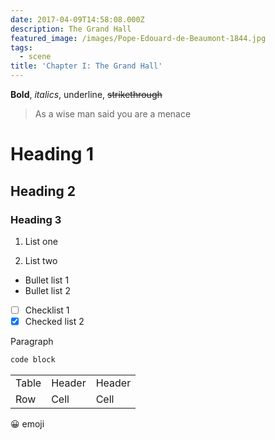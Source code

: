 ```yaml
---
date: 2017-04-09T14:58:08.000Z
description: The Grand Hall
featured_image: /images/Pope-Edouard-de-Beaumont-1844.jpg
tags:
  - scene
title: 'Chapter I: The Grand Hall'
---
```

**Bold**, *italics*, underline, ~~strikethrough~~

> As a wise man said you are a menace

# Heading 1

## Heading 2

### Heading 3

1. List one

2. List two

- Bullet list 1
- Bullet list 2
- [ ] Checklist 1
- [x] Checked list 2

Paragraph

```javascript
code block
```

|       |        |        |
| ----- | ------ | ------ |
| Table | Header | Header |
| Row   | Cell   | Cell   |

😀 emoji
